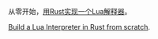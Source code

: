 从零开始，[用Rust实现一个Lua解释器](https://wubingzheng.github.io/build-lua-in-rust/zh/)。

[Build a Lua Interpreter in Rust from scratch](https://wubingzheng.github.io/build-lua-in-rust/en/).
